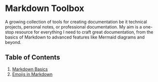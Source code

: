# Markdown Toolbox

A growing collection of tools for creating documentation be it technical projects, personal notes, or professional documentation. My aim is a one-stop resource for everything I need to craft great documentation, from the basics of Markdown to advanced features like Mermaid diagrams and beyond.

## Table of Contents

1. [Markdown Basics](/contents/markdown-basics.md)
2. [Emojis in Markdown](/contents/emojis-in-markdown.md)
